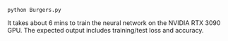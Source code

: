 ```shell
python Burgers.py
```
It takes about 6 mins to train the neural network on the NVIDIA RTX 3090 GPU. The expected output includes training/test loss and accuracy.
